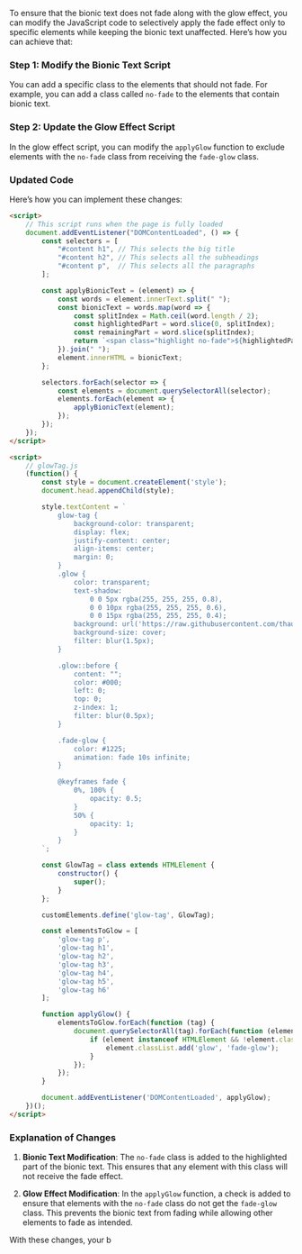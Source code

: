 To ensure that the bionic text does not fade along with the glow effect, you can modify the JavaScript code to selectively apply the fade effect only to specific elements while keeping the bionic text unaffected. Here’s how you can achieve that:

### Step 1: Modify the Bionic Text Script
You can add a specific class to the elements that should not fade. For example, you can add a class called `no-fade` to the elements that contain bionic text.

### Step 2: Update the Glow Effect Script
In the glow effect script, you can modify the `applyGlow` function to exclude elements with the `no-fade` class from receiving the `fade-glow` class.

### Updated Code

Here’s how you can implement these changes:

```html
<script>
    // This script runs when the page is fully loaded
    document.addEventListener("DOMContentLoaded", () => {
        const selectors = [
            "#content h1", // This selects the big title
            "#content h2", // This selects all the subheadings
            "#content p",  // This selects all the paragraphs
        ];

        const applyBionicText = (element) => {
            const words = element.innerText.split(" ");
            const bionicText = words.map(word => {
                const splitIndex = Math.ceil(word.length / 2);
                const highlightedPart = word.slice(0, splitIndex);
                const remainingPart = word.slice(splitIndex);
                return `<span class="highlight no-fade">${highlightedPart}</span>${remainingPart}`; // Add no-fade class
            }).join(" ");
            element.innerHTML = bionicText;
        };

        selectors.forEach(selector => {
            const elements = document.querySelectorAll(selector);
            elements.forEach(element => {
                applyBionicText(element);
            });
        });
    });
</script>

<script>
    // glowTag.js
    (function() {
        const style = document.createElement('style');
        document.head.appendChild(style);

        style.textContent = `
            glow-tag {
                background-color: transparent;
                display: flex;
                justify-content: center;
                align-items: center;
                margin: 0;
            }
            .glow {
                color: transparent;
                text-shadow: 
                    0 0 5px rgba(255, 255, 255, 0.8),
                    0 0 10px rgba(255, 255, 255, 0.6), 
                    0 0 15px rgba(255, 255, 255, 0.4);
                background: url('https://raw.githubusercontent.com/thaumaturgists/SDCM/refs/heads/main/images/svg/wavr%C3%AD.svg') no-repeat;
                background-size: cover;
                filter: blur(1.5px);
            }

            .glow::before {
                content: "";
                color: #000;
                left: 0;
                top: 0;
                z-index: 1;
                filter: blur(0.5px);
            }

            .fade-glow {
                color: #1225;
                animation: fade 10s infinite;
            }

            @keyframes fade {
                0%, 100% {
                    opacity: 0.5;
                }
                50% {
                    opacity: 1;
                }
            }
        `;

        const GlowTag = class extends HTMLElement {
            constructor() {
                super();
            }
        };

        customElements.define('glow-tag', GlowTag);

        const elementsToGlow = [
            'glow-tag p',
            'glow-tag h1',
            'glow-tag h2',
            'glow-tag h3',
            'glow-tag h4',
            'glow-tag h5',
            'glow-tag h6'
        ];

        function applyGlow() {
            elementsToGlow.forEach(function (tag) {
                document.querySelectorAll(tag).forEach(function (element) {
                    if (element instanceof HTMLElement && !element.classList.contains('no-fade')) { // Exclude no-fade class
                        element.classList.add('glow', 'fade-glow');
                    }
                });
            });
        }

        document.addEventListener('DOMContentLoaded', applyGlow);
    })();
</script>
```

### Explanation of Changes
1. **Bionic Text Modification**: The `no-fade` class is added to the highlighted part of the bionic text. This ensures that any element with this class will not receive the fade effect.
  
2. **Glow Effect Modification**: In the `applyGlow` function, a check is added to ensure that elements with the `no-fade` class do not get the `fade-glow` class. This prevents the bionic text from fading while allowing other elements to fade as intended.

With these changes, your b